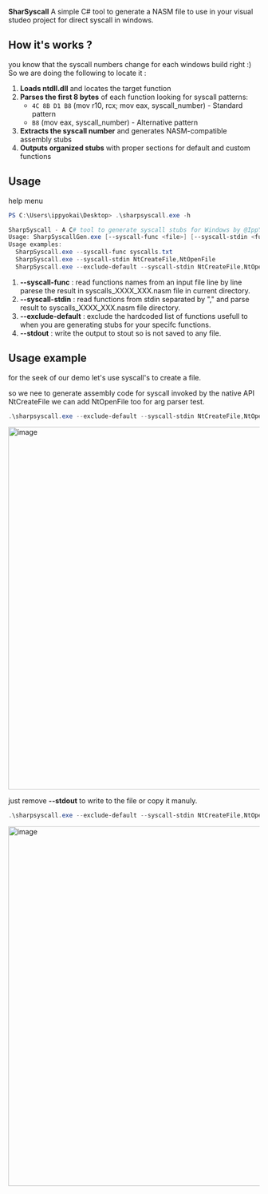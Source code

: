 **SharSyscall** A simple C# tool to generate a NASM file to use in your visual studeo project for direct syscall in windows.

## How it's works ? 

you know that the syscall numbers change for each windows build  right :) So we are doing the following to locate it :
1. **Loads ntdll.dll** and locates the target function
2. **Parses the first 8 bytes** of each function looking for syscall patterns:
   - `4C 8B D1 B8` (mov r10, rcx; mov eax, syscall_number) - Standard pattern
   - `B8` (mov eax, syscall_number) - Alternative pattern
3. **Extracts the syscall number** and generates NASM-compatible assembly stubs
4. **Outputs organized stubs** with proper sections for default and custom functions

## Usage
help menu
```powershell
PS C:\Users\ippyokai\Desktop> .\sharpsyscall.exe -h

SharpSyscall - A C# tool to generate syscall stubs for Windows by @IppY0kai.
Usage: SharpSyscallGen.exe [--syscall-func <file>] [--syscall-stdin <func1,func2,...>] [--exclude-default] [--stdout] [--help]
Usage examples:
  SharpSyscall.exe --syscall-func syscalls.txt
  SharpSyscall.exe --syscall-stdin NtCreateFile,NtOpenFile
  SharpSyscall.exe --exclude-default --syscall-stdin NtCreateFile,NtOpenFile --stdout
```

1. **--syscall-func** : read  functions names from an input file line by line parese the result in syscalls_XXXX_XXX.nasm file in current directory.
2. **--syscall-stdin** : read functions from stdin separated by "," and parse result to syscalls_XXXX_XXX.nasm file directory.
3. **--exclude-default** : exclude the hardcoded list of functions usefull to when you are generating stubs for your specifc functions.
4. **--stdout** : write the output to stout so is not saved to any file.

## Usage example 
for the seek of our demo let's use syscall's to create a file.

so we nee to generate assembly code for syscall invoked by the native API NtCreateFile we can add NtOpenFile too for arg parser test.
```powershell
.\sharpsyscall.exe --exclude-default --syscall-stdin NtCreateFile,NtOpenFile --stdout
```
<img width="1426" height="726" alt="image" src="https://github.com/user-attachments/assets/de327f45-0d65-4e84-85de-fd29f4d1d4f1" />

just remove  **--stdout** to write to the file or copy it manuly.
```powershell
.\sharpsyscall.exe --exclude-default --syscall-stdin NtCreateFile,NtOpenFile
```
<img width="1544" height="720" alt="image" src="https://github.com/user-attachments/assets/69ef012d-5f16-40a8-9a84-b23e739555b9" />




   
